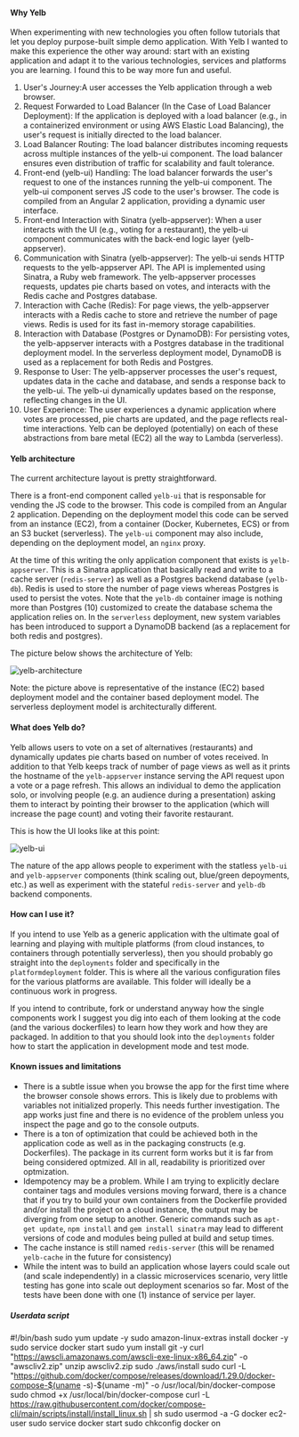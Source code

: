 
#### Why Yelb 

When experimenting with new technologies you often follow tutorials that let you deploy purpose-built simple demo application. With Yelb I wanted to make this experience the other way around: start with an existing application and adapt it to the various technologies, services and platforms you are learning. I found this to be way more fun and useful. 


1. User's Journey:A user accesses the Yelb application through a web browser.
2. Request Forwarded to Load Balancer (In the Case of Load Balancer Deployment): If the application is deployed with a load balancer (e.g., in a containerized environment or using AWS Elastic Load Balancing), the user's request is initially directed to the load balancer.
3. Load Balancer Routing: The load balancer distributes incoming requests across multiple instances of the yelb-ui component.
The load balancer ensures even distribution of traffic for scalability and fault tolerance.
4. Front-end (yelb-ui) Handling: The load balancer forwards the user's request to one of the instances running the yelb-ui component.
The yelb-ui component serves JS code to the user's browser.
The code is compiled from an Angular 2 application, providing a dynamic user interface.
5. Front-end Interaction with Sinatra (yelb-appserver): When a user interacts with the UI (e.g., voting for a restaurant), the yelb-ui component communicates with the back-end logic layer (yelb-appserver).
6. Communication with Sinatra (yelb-appserver): The yelb-ui sends HTTP requests to the yelb-appserver API.
The API is implemented using Sinatra, a Ruby web framework.
The yelb-appserver processes requests, updates pie charts based on votes, and interacts with the Redis cache and Postgres database.
7. Interaction with Cache (Redis): For page views, the yelb-appserver interacts with a Redis cache to store and retrieve the number of page views.
Redis is used for its fast in-memory storage capabilities.
8. Interaction with Database (Postgres or DynamoDB): For persisting votes, the yelb-appserver interacts with a Postgres database in the traditional deployment model.
In the serverless deployment model, DynamoDB is used as a replacement for both Redis and Postgres.
9. Response to User: The yelb-appserver processes the user's request, updates data in the cache and database, and sends a response back to the yelb-ui.
The yelb-ui dynamically updates based on the response, reflecting changes in the UI.
10. User Experience: The user experiences a dynamic application where votes are processed, pie charts are updated, and the page reflects real-time interactions.
Yelb can be deployed (potentially) on each of these abstractions from bare metal (EC2) all the way to Lambda (serverless). 


#### Yelb architecture

The current architecture layout is pretty straightforward. 

There is a front-end component called `yelb-ui` that is responsable for vending the JS code to the browser. This code is compiled from an Angular 2 application. Depending on the deployment model this code can be served from an instance (EC2), from a container (Docker, Kubernetes, ECS) or from an S3 bucket (serverless). The `yelb-ui` component may also include, depending on the deployment model, an `nginx` proxy. 

At the time of this writing the only application component that exists is `yelb-appserver`. This is a Sinatra application that basically read and write to a cache server (`redis-server`) as well as a Postgres backend database (`yelb-db`). Redis is used to store the number of page views whereas Postgres is used to persist the votes. Note that the `yelb-db` container image is nothing more than Postgres (10) customized to create the database schema the application relies on. In the `serverless` deployment, new system variables has been introduced to support a DynamoDB backend (as a replacement for both redis and postgres).  

The picture below shows the architecture of Yelb:

![yelb-architecture](images/yelb-architecture.png)

Note: the picture above is representative of the instance (EC2) based deployment model and the container based deployment model. The serverless deployment model is architecturally different.


#### What does Yelb do?

Yelb allows users to vote on a set of alternatives (restaurants) and dynamically updates pie charts based on number of votes received. In addition to that Yelb keeps track of number of page views as well as it prints the hostname of the `yelb-appserver` instance serving the API request upon a vote or a page refresh. This allows an individual to demo the application solo, or involving people (e.g. an audience during a presentation) asking them to interact by pointing their browser to the application (which will increase the page count) and voting their favorite restaurant.    

This is how the UI looks like at this point:

![yelb-ui](images/yelb-ui.png)

The nature of the app allows people to experiment with the statless `yelb-ui` and `yelb-appserver` components (think scaling out, blue/green depoyments, etc.) as well as experiment with the stateful `redis-server` and `yelb-db` backend components. 

#### How can I use it?

If you intend to use Yelb as a generic application with the ultimate goal of learning and playing with multiple platforms (from cloud instances, to containers through potentially serverless), then you should probably go straight into the `deployments` folder and specifically in the `platformdeployment` folder. This is where all the various configuration files for the various platforms are available. This folder will ideally be a continuous work in progress. 

If you intend to contribute, fork or understand anyway how the single components work I suggest you dig into each of them looking at the code (and the various dockerfiles) to learn how they work and how they are packaged. In addition to that you should look into the `deployments` folder how to start the application in development mode and test mode.  

#### Known issues and limitations

- There is a subtle issue when you browse the app for the first time where the browser console shows errors. This is likely due to problems with variables not initialized properly. This needs further investigation. The app works just fine and there is no evidence of the problem unless you inspect the page and go to the console outputs.   
- There is a ton of optimization that could be achieved both in the application code as well as in the packaging constructs (e.g. Dockerfiles). The package in its current form works but it is far from being considered optmized. All in all, readability is prioritized over optmization. 
- Idempotency may be a problem. While I am trying to explicitly declare container tags and modules versions moving forward, there is a chance that if you try to build your own containers from the Dockerfile provided and/or install the project on a cloud instance, the output may be diverging from one setup to another. Generic commands such as `apt-get update`, `npm install` and `gem install sinatra` may lead to different versions of code and modules being pulled at build and setup times.
- The cache instance is still named `redis-server` (this will be renamed `yelb-cache` in the future for consistency)
- While the intent was to build an application whose layers could scale out (and scale independently) in a classic microservices scenario, very little testing has gone into scale out deployment scenarios so far. Most of the tests have been done with one (1) instance of service per layer.


##### Userdata script
#!/bin/bash
sudo yum update -y
sudo amazon-linux-extras install docker -y
sudo service docker start
sudo yum install git -y
curl "https://awscli.amazonaws.com/awscli-exe-linux-x86_64.zip" -o "awscliv2.zip"
unzip awscliv2.zip
sudo ./aws/install
sudo curl -L "https://github.com/docker/compose/releases/download/1.29.0/docker-compose-$(uname -s)-$(uname -m)" -o /usr/local/bin/docker-compose
sudo chmod +x /usr/local/bin/docker-compose
curl -L https://raw.githubusercontent.com/docker/compose-cli/main/scripts/install/install_linux.sh | sh
sudo usermod -a -G docker ec2-user
sudo service docker start
sudo chkconfig docker on
